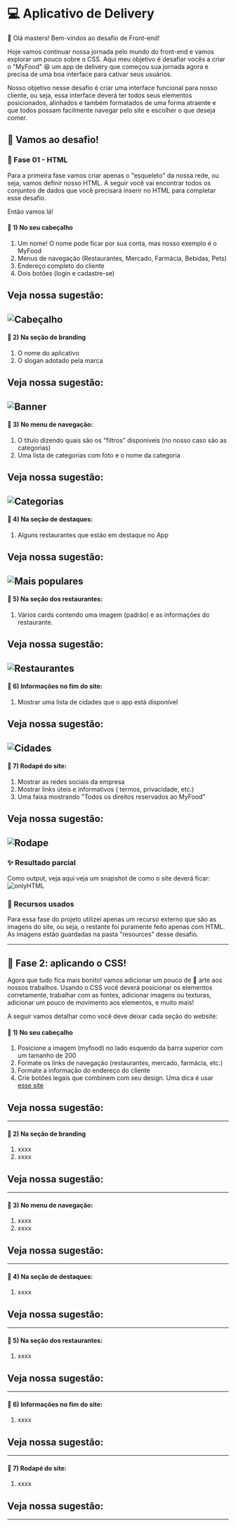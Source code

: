 # 💻 Aplicativo de Delivery

👋 Olá masters! Bem-vindos ao desafio de Front-end!

Hoje vamos continuar nossa jornada pelo mundo do front-end e vamos explorar um pouco sobre o CSS. Aqui meu objetivo é desafiar vocês a criar o "MyFood" 😆 um app de delivery que começou sua jornada agora e precisa de uma boa interface para cativar seus usuários.

Nosso objetivo nesse desafio é criar uma interface funcional para nosso cliente, ou seja, essa interface deverá ter todos seus elementos posicionados, alinhados e também formatados de uma forma atraente e que todos possam facilmente navegar pelo site e escolher o que deseja comer.

## 👊 Vamos ao desafio!

### 🦴 Fase 01 - HTML

Para a primeira fase vamos criar apenas o "esqueleto" da nossa rede, ou seja, vamos definir nosso HTML. A seguir você vai encontrar todos os conjuntos de dados que você precisará inserir no HTML para completar esse desafio.

Então vamos lá! 

#### 📄 1) No seu cabeçalho

1. Um nome! O nome pode ficar por sua conta, mas nosso exemplo é o MyFood
2. Menus de navegação (Restaurantes, Mercado, Farmácia, Bebidas, Pets)
3. Endereço completo do cliente
4. Dois botões (login e cadastre-se)

Veja nossa sugestão:
---
![Cabeçalho](https://user-images.githubusercontent.com/13739735/155576878-28c26687-47ef-4b87-a34b-aed1b09611ea.png)
---

#### 📄 2) Na seção de branding
1. O nome do aplicativo
2. O slogan adotado pela marca


Veja nossa sugestão:
---
![Banner](https://user-images.githubusercontent.com/13739735/155576962-82a1a21e-b65c-478e-bf8d-7658ccb2bd69.png)
--- 

#### 📄 3) No menu de navegação:

1. O título dizendo quais são os "filtros" disponíveis (no nosso caso são as categorias)
2. Uma lista de categorias com foto e o nome da categoria


Veja nossa sugestão:
---
![Categorias](https://user-images.githubusercontent.com/13739735/155578063-070c32b9-6696-4dc1-8bd8-b2ca0c8f6635.png)
--- 

#### 📄 4) Na seção de destaques:

1. Alguns restaurantes que estão em destaque no App

Veja nossa sugestão:
---
![Mais populares](https://user-images.githubusercontent.com/13739735/155578382-2c38850c-ce1b-438d-913b-c63a9943b46f.png)
---


#### 📄 5) Na seção dos restaurantes:

1. Vários cards contendo uma imagem (padrão) e as informações do restaurante.

Veja nossa sugestão:
---
![Restaurantes](https://user-images.githubusercontent.com/13739735/155578641-8d2f14a1-33a4-4c93-8a0b-524b99f6e71c.png)
---

#### 📄 6) Informações no fim do site:

1. Mostrar uma lista de cidades que o app está disponível

Veja nossa sugestão:
---
![Cidades](https://user-images.githubusercontent.com/13739735/155578820-88ed42b6-020e-4c9e-8030-8f317e4669dc.png)
---


#### 📄 7) Rodapé do site:

1. Mostrar as redes sociais da empresa
2. Mostrar links úteis e informativos ( termos, privacidade, etc.)
3. Uma faixa mostrando "Todos os direitos reservados ao MyFood"

Veja nossa sugestão:
---
![Rodape](https://user-images.githubusercontent.com/13739735/155578899-c5b3693d-ffda-47f2-81c8-4709d9a2b1e9.png)
---

### ✨ Resultado parcial

Como output, veja aqui veja um snapshot de como o site deverá ficar:
![onlyHTML](https://user-images.githubusercontent.com/13739735/155579227-ee209e38-08b4-4ddd-be1e-521c509520d2.png)


### 💼 Recursos usados

Para essa fase do projeto utilizei apenas um recurso externo que são as imagens do site, ou seja, o restante foi puramente feito apenas com HTML. 
As imagens estão guardadas na pasta "resources" desse desafio.

---

## 🍖 Fase 2: aplicando o CSS!

Agora que tudo fica mais bonito! vamos adicionar um pouco de 🎨 arte aos nossos trabalhos. Usando o CSS você deverá posicionar os elementos corretamente, trabalhar com as fontes, adicionar imagens ou texturas, adicionar um pouco de movimento aos elementos, e muito mais!

A seguir vamos detalhar como você deve deixar cada seção do website:


#### 📄 1) No seu cabeçalho

1. Posicione a imagem (myfood) no lado esquerdo da barra superior com um tamanho de 200
2. Formate os links de navegação (restaurantes, mercado, farmácia, etc.)
3. Formate a informação do endereço do cliente
4. Crie botões legais que combinem com seu design. Uma dica é usar [esse site](https://www.bestcssbuttongenerator.com/)

Veja nossa sugestão:
---

---

#### 📄 2) Na seção de branding
1. xxxx
2. xxxx


Veja nossa sugestão:
---

--- 

#### 📄 3) No menu de navegação:

1. xxxx
2. xxxx


Veja nossa sugestão:
---

--- 

#### 📄 4) Na seção de destaques:

1. xxxx

Veja nossa sugestão:
---

---


#### 📄 5) Na seção dos restaurantes:

1. xxxx

Veja nossa sugestão:
---

---

#### 📄 6) Informações no fim do site:

1. xxxx

Veja nossa sugestão:
---

---


#### 📄 7) Rodapé do site:

1. xxxx

Veja nossa sugestão:
---

---
